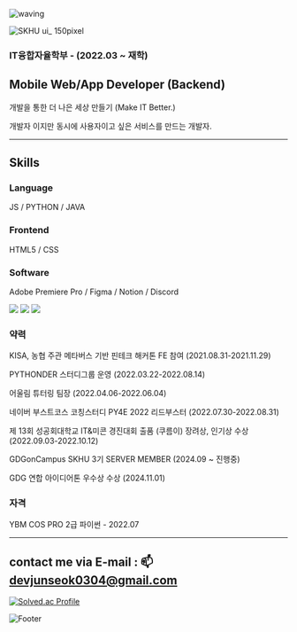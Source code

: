 ![waving](https://capsule-render.vercel.app/api?type=waving&height=200&text=JUNSEOK.YUN&fontAlign=70&fontAlignY=40&color=gradient)

![SKHU ui_ 150pixel](https://github.com/user-attachments/assets/f1976ac1-7fa7-492e-b590-b2dd4645b70a)
### IT융합자율학부 - (2022.03 ~ 재학)

## **Mobile Web/App Developer (Backend)**

개발을 통한 더 나은 세상 만들기 (Make IT Better.)

개발자 이지만 동시에 사용자이고 싶은 서비스를 만드는 개발자.

---
## Skills

### Language
JS / PYTHON / JAVA

### Frontend
HTML5 / CSS

### Software
Adobe Premiere Pro / Figma / Notion / Discord

<img src="https://img.shields.io/badge/Adobe Premiere Pro-4848d6?style=flat-square&logo=Adobe Premiere Pro&logoColor=white"/> <img src="https://img.shields.io/badge/Figma-F24E1E?style=flat-square&logo=Figma&logoColor=white"/> <img src="https://img.shields.io/badge/Notion-000000?style=flat-square&logo=Notion&logoColor=white"/>

### 약력

KISA, 농협 주관 메타버스 기반 핀테크 해커톤 FE 참여 (2021.08.31-2021.11.29)

PYTHONDER 스터디그룹 운영 (2022.03.22-2022.08.14)

어울림 튜터링 팀장 (2022.04.06-2022.06.04)

네이버 부스트코스 코칭스터디 PY4E 2022 리드부스터 (2022.07.30-2022.08.31)

제 13회 성공회대학교 IT&미콘 경진대회 출품 (쿠름이) 장려상, 인기상 수상 (2022.09.03-2022.10.12)

GDGonCampus SKHU 3기 SERVER MEMBER (2024.09 ~ 진행중)

GDG 연합 아이디어톤 우수상 수상 (2024.11.01)


### 자격

YBM COS PRO 2급 파이썬 - 2022.07

---

## contact me via E-mail : 📫 devjunseok0304@gmail.com


[![Solved.ac Profile](http://mazassumnida.wtf/api/v2/generate_badge?boj=wicaduce)](https://solved.ac/wicaduce/)


![Footer](https://capsule-render.vercel.app/api?type=waving&color=gradient&height=200&section=footer)
